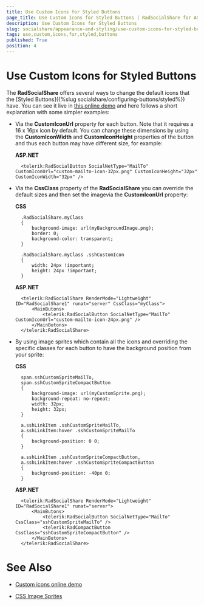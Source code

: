 ```yaml
---
title: Use Custom Icons for Styled Buttons
page_title: Use Custom Icons for Styled Buttons | RadSocialShare for ASP.NET AJAX Documentation
description: Use Custom Icons for Styled Buttons
slug: socialshare/appearance-and-styling/use-custom-icons-for-styled-buttons
tags: use,custom,icons,for,styled,buttons
published: True
position: 4
---
```


# Use Custom Icons for Styled Buttons




The **RadSocialShare** offers several ways to change the default icons that the [Styled Buttons]({%slug socialshare/configuring-buttons/styled%}) have. You can see it live in [this online demo](https://demos.telerik.com/aspnet-ajax/socialshare/examples/customicons/defaultcs.aspx) and here follows a short explanation with some simpler examples:

* Via the **CustomIconUrl** property for each button. Note that it requires a 16 x 16px icon by default. You can change these dimensions by using the **CustomIconWidth** and **CustomIconHeight** properties of the button and thus each button may have different size, for example:

	__ASP.NET__

	    <telerik:RadSocialButton SocialNetType="MailTo" CustomIconUrl="custom-mailto-icon-32px.png" CustomIconHeight="32px" CustomIconWidth="32px" />


* Via the **CssClass** property of the **RadSocialShare** you can override the default sizes and then set the imagevia the **CustomIconUrl** property:

	__CSS__

		.RadSocialShare.myClass
		{
		    background-image: url(myBackgroundImage.png);
		    border: 0;
		    background-color: transparent;
		}
		
		.RadSocialShare.myClass .sshCustomIcon
		{
		    width: 24px !important;
		    height: 24px !important;
		}



	__ASP.NET__

		<telerik:RadSocialShare RenderMode="Lightweight" ID="RadSocialShare1" runat="server" CssClass="myClass">
		    <MainButons>
		        <telerik:RadSocialButton SocialNetType="MailTo" CustomIconUrl="custom-mailto-icon-24px.png" />
		    </MainButons>
		</telerik:RadSocialShare>



* By using image sprites which contain all the icons and overriding the specific classes for each button to have the background position from your sprite:

	__CSS__

		span.sshCustomSpriteMailTo,
		span.sshCustomSpriteCompactButton
		{
		    background-image: url(myCustomSprite.png);
		    background-repeat: no-repeat;
		    width: 32px;
		    height: 32px;
		}
		
		a.sshLinkItem .sshCustomSpriteMailTo,
		a.sshLinkItem:hover .sshCustomSpriteMailTo
		{
		    background-position: 0 0;
		}
		
		a.sshLinkItem .sshCustomSpriteCompactButton,
		a.sshLinkItem:hover .sshCustomSpriteCompactButton
		{
		    background-position: -40px 0;
		}


	__ASP.NET__

		<telerik:RadSocialShare RenderMode="Lightweight" ID="RadSocialShare1" runat="server">
		    <MainButons>
		        <telerik:RadSocialButton SocialNetType="MailTo" CssClass="sshCustomSpriteMailTo" />
		        <telerik:RadCompactButton CssClass="sshCustomSpriteCompactButton" />
		    </MainButons>
		</telerik:RadSocialShare>


# See Also

 * [Custom icons online demo](https://demos.telerik.com/aspnet-ajax/socialshare/examples/customicons/defaultcs.aspx)

 * [CSS Image Sprites](https://www.w3schools.com/css/css_image_sprites.asp)
